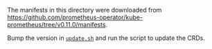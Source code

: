 The manifests in this directory were downloaded from
https://github.com/prometheus-operator/kube-prometheus/tree/v0.11.0/manifests.

Bump the version in [`update.sh`](../update.sh) and run the script to update the CRDs.
